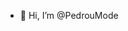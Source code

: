 - 👋 Hi, I’m @PedrouMode


<!---
PedrouMode/PedrouMode is a ✨ special ✨ repository because its `README.md` (this file) appears on your GitHub profile.
You can click the Preview link to take a look at your changes.
--->
